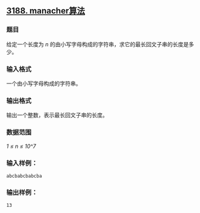 ## [3188. manacher算法](https://www.acwing.com/problem/content/3190/)

### 题目

给定一个长度为 *n* 的由小写字母构成的字符串，求它的最长回文子串的长度是多少。

### 输入格式

一个由小写字母构成的字符串。

### 输出格式

输出一个整数，表示最长回文子串的长度。

### 数据范围

*1 ≤ n ≤ 10^7*

### 输入样例：

```
abcbabcbabcba
```

### 输出样例：

```
13
```
